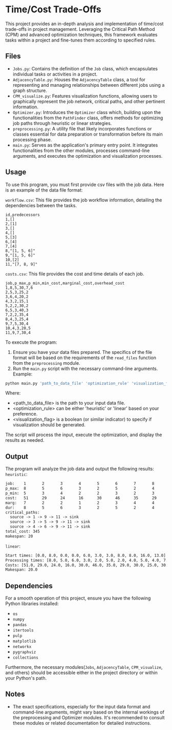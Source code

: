 # Time/Cost Trade-Offs
This project provides an in-depth analysis and implementation of time/cost trade-offs in project management. Leveraging the Critical Path Method (CPM) and advanced optimization techniques, this framework evaluates tasks within a project and fine-tunes them according to specified rules.

## Files

- `Jobs.py`: Contains the definition of the `Job` class, which encapsulates individual tasks or activities in a project.
- `AdjacencyTable.py`: Houses the `AdjacencyTable` class, a tool for representing and managing relationships between different jobs using a graph structure.
- `CPM_visualize.py`: Features visualization functions, allowing users to graphically represent the job network, critical paths, and other pertinent information.
- `Optimizer.py`: Introduces the `Optimizer` class which, building upon the functionalities from the `PathFinder` class, offers methods for optimizing job paths through heuristic or linear strategies.
- `preprocessing.py`: A utility file that likely incorporates functions or classes essential for data preparation or transformation before its main processing phase.
- `main.py`: Serves as the application's primary entry point. It integrates functionalities from the other modules, processes command-line arguments, and executes the optimization and visualization processes.

## Usage

To use this program, you must first provide csv files with the job data.
Here is an example of the data file format:

`workflow.csv`: This file provides the job workflow information, detailing the dependencies between the tasks.
```csv
id,predecessors
1,[]
2,[1]
3,[]
4,[]
5,[3]
6,[4]
7,[4]
8,"[1, 5, 6]"
9,"[1, 5, 6]"
10,[2]
11,"[7, 8, 9]"
```

`costs.csv`: This file provides the cost and time details of each job.
```csv
job,p_max,p_min,min_cost,marginal_cost,overhead_cost
1,8,5,30,7,6
2,5,3,25,2
3,6,4,20,2
4,3,2,15,1
5,2,2,30,2
6,5,3,40,3
7,2,2,35,4
8,4,3,25,4
9,7,5,30,4
10,4,3,20,5
11,9,7,30,4
```

To execute the program:

1. Ensure you have your data files prepared. The specifics of the file format will be based on the requirements of the `read_files` function from the `preprocessing` module.
2. Run the `main.py` script with the necessary command-line arguments. Example:

```bash
python main.py 'path_to_data_file' 'optimization_rule' 'visualization_flag'
```
Where:
- <path_to_data_file> is the path to your input data file.
- <optimization_rule> can be either 'heuristic' or 'linear' based on your preference.
- <visualization_flag> is a boolean (or similar indicator) to specify if visualization should be generated.

The script will process the input, execute the optimization, and display the results as needed.

## Output
The program will analyze the job data and output the following results:
`heuristic`:
```txt
job:    1       2       3       4       5       6       7       8       9       10      11
p_max:  8       5       6       3       2       5       2       4       7       4       9
p_min:  5       3       4       2       2       3       2       3       5       3       7
cost:   51      29      24      16      30      46      35      29      30      25      30
marg:   7       2       2       1       2       3       4       4       4       5       4
dur:    8       5       6       3       2       5       2       4       5       4       7
critical_paths:
  source -> 1 -> 9 -> 11 -> sink
  source -> 3 -> 5 -> 9 -> 11 -> sink
  source -> 4 -> 6 -> 9 -> 11 -> sink
total_cost: 345
makespan: 20
```

`linear`:
```txt
Start times: [0.0, 8.0, 0.0, 0.0, 6.0, 3.0, 3.0, 8.0, 8.0, 16.0, 13.0]
Processing times: [8.0, 5.0, 6.0, 3.0, 2.0, 5.0, 2.0, 4.0, 5.0, 4.0, 7.0]
Costs: [51.0, 29.0, 24.0, 16.0, 30.0, 46.0, 35.0, 29.0, 30.0, 25.0, 30.0]
Makespan: 20.0
```

## Dependencies
For a smooth operation of this project, ensure you have the following Python libraries installed:

- `os`
- `numpy`
- `pandas`
- `itertools`
- `pulp`
- `matplotlib`
- `networkx`
- `pygraphviz`
- `collections`

Furthermore, the necessary modules(`Jobs`, `AdjacencyTable`, `CPM_visualize`, and others) should be accessible either in the project directory or within your Python's path.

## Notes
- The exact specifications, especially for the input data format and command-line arguments, might vary based on the internal workings of the preprocessing and Optimizer modules. It's recommended to consult these modules or related documentation for detailed instructions.